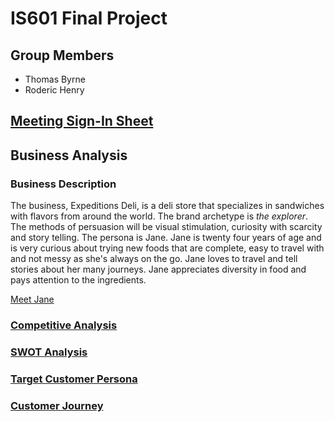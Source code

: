 # IS601 Final Project

## Group Members
- Thomas Byrne
- Roderic Henry

## [Meeting Sign-In Sheet](signin.md)

## Business Analysis

### Business Description
The business, Expeditions Deli, is a deli store that specializes in sandwiches with flavors from around the world. The brand archetype is *the explorer*. The methods of persuasion will be visual stimulation, curiosity with scarcity and story telling. The persona is Jane. 
Jane is twenty four years of age and is very curious about trying new foods that are complete, easy to travel with and not messy as she's always on the go. Jane loves to travel and tell stories about her many journeys. Jane appreciates diversity in food and pays attention to the ingredients.

[Meet Jane](persona.md)

### [Competitive Analysis](competitive-analysis.md)

### [SWOT Analysis](swot-analysis.md)

### [Target Customer Persona](persona.md)

### [Customer Journey](customer-journey.md)


